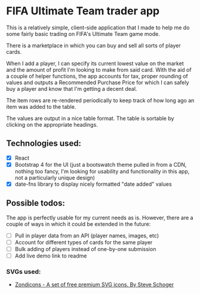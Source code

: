 # FIFA Ultimate Team trader app

This is a relatively simple, client-side application that I made to help me do some fairly basic trading on FIFA's Ultimate Team game mode.

There is a marketplace in which you can buy and sell all sorts of player cards.

When I add a player, I can specify its current lowest value on the market and the amount of profit I'm looking to make from said card. With the aid of a couple of helper functions, the app accounts for tax, proper rounding of values and outputs a Recommended Purchase Price for which I can safely buy a player and know that I'm getting a decent deal.

The item rows are re-rendered periodically to keep track of how long ago an item was added to the table.

The values are output in a nice table format. The table is sortable by clicking on the appropriate headings.

## Technologies used:
- [x] React
- [x] Bootstrap 4 for the UI (just a bootswatch theme pulled in from a CDN, nothing too fancy, I'm looking for usability and functionality in this app, not a particularly unique design)
- [x] date-fns library to display nicely formatted "date added" values

## Possible todos:
The app is perfectly usable for my current needs as is. However, there are a couple of ways in which it could be extended in the future:

- [ ] Pull in player data from an API (player names, images, etc)
- [ ] Account for different types of cards for the same player
- [ ] Bulk adding of players instead of one-by-one submission
- [ ] Add live demo link to readme

### SVGs used:
* [Zondicons - A set of free premium SVG icons. By Steve Schoger](http://www.zondicons.com/)